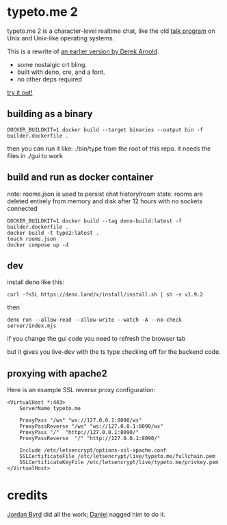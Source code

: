 # typeto.me 2

typeto.me 2 is a character-level realtime chat, like the old
[talk program](https://en.wikipedia.org/wiki/Talk_(software)) on Unix and
Unix-like operating systems.

This is a rewrite of
[an earlier version by Derek Arnold](https://github.com/lysol/typeto.me).

- some nostalgic crt bling.
- built with deno, cre, and a font.
- no other deps required

[try it out!](https://typeto.me)

## building as a binary

```
DOCKER_BUILDKIT=1 docker build --target binaries --output bin -f builder.dockerfile .
```

then you can run it like: ./bin/type from the root of this repo. it needs the
files in ./gui to work

## build and run as docker container

note: rooms.json is used to persist chat history/room state. rooms are deleted
entirely from memory and disk after 12 hours with no sockets connected

```
DOCKER_BUILDKIT=1 docker build --tag deno-build:latest -f builder.dockerfile .
docker build -t type2:latest .
touch rooms.json
docker compose up -d
```

## dev

install deno like this:

```
curl -fsSL https://deno.land/x/install/install.sh | sh -s v1.9.2
```

then

```
deno run --allow-read --allow-write --watch -A --no-check server/index.mjs
```

if you change the gui code you need to refresh the browser tab

but it gives you live-dev with the ts type checking off for the backend code.

## proxying with apache2

Here is an example SSL reverse proxy configuration:

```
<VirtualHost *:443>
    ServerName typeto.me

    ProxyPass "/ws" "ws://127.0.0.1:8090/ws"
    ProxyPassReverse "/ws" "ws://127.0.0.1:8090/ws"
    ProxyPass "/"  "http://127.0.0.1:8090/"
    ProxyPassReverse  "/" "http://127.0.0.1:8090/"

    Include /etc/letsencrypt/options-ssl-apache.conf
    SSLCertificateFile /etc/letsencrypt/live/typeto.me/fullchain.pem
    SSLCertificateKeyFile /etc/letsencrypt/live/typeto.me/privkey.pem
</VirtualHost>
```

# credits

[Jordan Byrd](https://jordanbyrd.com/) did all the work;
[Daniel](https://3e.org/dmd/) nagged him to do it.
